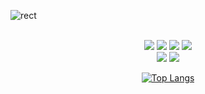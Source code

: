 ![rect](https://capsule-render.vercel.app/api?type=rect&color=gradient&text=%20%20HYUNSEO%20ing%20%20&fontAlign=30&fontSize=30&textBg=true&desc=%20%20%20@JGM%20%20%20&descAlign=60&descAlignY=50)

<div align="center">
      <br/>
      <img src="https://img.shields.io/badge/C++-00599C?style=flat-square&logo=C%2B%2B&logoColor=white"/>
      <img src="https://img.shields.io/badge/Java-FF7800?style=flat-square&logo=Joplin-Forge&logoColor=white"/>
      <img src="https://img.shields.io/badge/C Sharp-239120?style=flat-square&logo=C sharp&logoColor=white"/>
      <img src="https://img.shields.io/badge/Python-3776AB?style=flat-square&logo=Python&logoColor=white"/>   
      <br/>
      <img src="https://img.shields.io/badge/Unity-000000?style=flat-square&logo=Unity&logoColor=Gray"/>
      <img src="https://img.shields.io/badge/Unreal Engine-E71D29?style=flat&logo=Unreal Engine&logoColor=white"/>  
      <br/>
      
[![Top Langs](https://github-readme-stats.vercel.app/api/top-langs/?username=hyunseo24&layout=donut)](https://github.com/hyunseo24/github-readme-stats)
      
